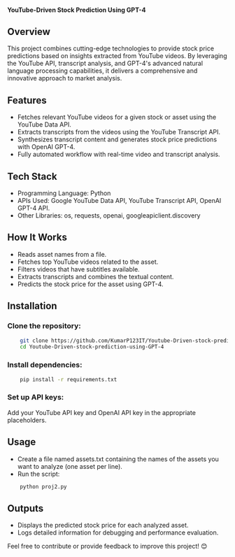 ####  YouTube-Driven Stock Prediction Using GPT-4
## Overview
   This project combines cutting-edge technologies to provide stock price predictions based on insights extracted from YouTube videos. By leveraging the YouTube API, transcript analysis, and GPT-4's advanced natural language processing capabilities, it delivers a comprehensive and innovative approach to market analysis.

## Features
 - Fetches relevant YouTube videos for a given stock or asset using the YouTube Data API.
 - Extracts transcripts from the videos using the YouTube Transcript API.
 - Synthesizes transcript content and generates stock price predictions with OpenAI GPT-4.
 - Fully automated workflow with real-time video and transcript analysis.

## Tech Stack
 - Programming Language: Python
 - APIs Used:
      Google YouTube Data API, 
      YouTube Transcript API, 
      OpenAI GPT-4 API.
 - Other Libraries: os, requests, openai, googleapiclient.discovery

## How It Works
 - Reads asset names from a file.
 - Fetches top YouTube videos related to the asset.
 - Filters videos that have subtitles available.
 - Extracts transcripts and combines the textual content.
 - Predicts the stock price for the asset using GPT-4.

## Installation
### Clone the repository:
```bash
    git clone https://github.com/KumarP123IT/Youtube-Driven-stock-prediction-using-GPT-4.git
    cd Youtube-Driven-stock-prediction-using-GPT-4
```
### Install dependencies:
```bash
    pip install -r requirements.txt
```
### Set up API keys:
  Add your YouTube API key and OpenAI API key in the appropriate placeholders.

## Usage
 - Create a file named assets.txt containing the names of the assets you want to analyze (one asset per line).
 - Run the script:
```bash
    python proj2.py
```

## Outputs
 - Displays the predicted stock price for each analyzed asset.
 - Logs detailed information for debugging and performance evaluation.

Feel free to contribute or provide feedback to improve this project! 😊

